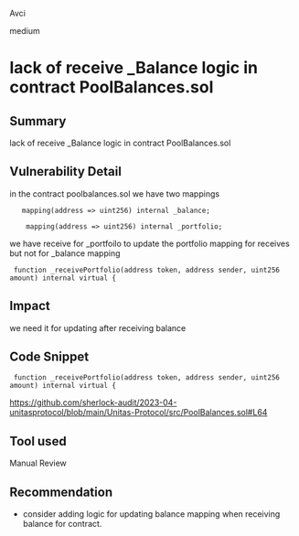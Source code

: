 Avci

medium

# lack of receive _Balance logic in contract PoolBalances.sol

## Summary
lack of receive _Balance logic in contract PoolBalances.sol
## Vulnerability Detail
in the contract poolbalances.sol we have two mappings 

```solidity 
   mapping(address => uint256) internal _balance;
    
    mapping(address => uint256) internal _portfolio;
```
we have receive for _portfoilo to update the portfolio mapping for receives but not for _balance mapping 

```solidity
 function _receivePortfolio(address token, address sender, uint256 amount) internal virtual {
```
## Impact
we need it for updating after receiving balance 
## Code Snippet

```solidity
 function _receivePortfolio(address token, address sender, uint256 amount) internal virtual {
```
https://github.com/sherlock-audit/2023-04-unitasprotocol/blob/main/Unitas-Protocol/src/PoolBalances.sol#L64
## Tool used

Manual Review

## Recommendation

- consider adding logic for updating balance mapping when receiving balance for contract.